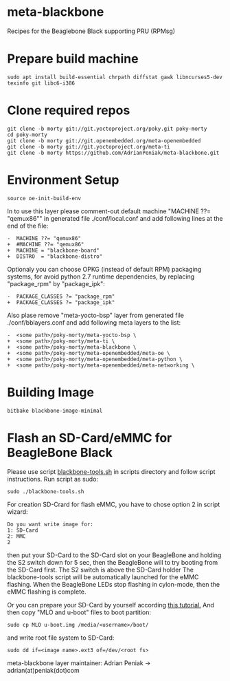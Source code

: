 # meta-blackbone
Recipes for the Beaglebone Black supporting PRU (RPMsg)

# Prepare build machine
```shell
sudo apt install build-essential chrpath diffstat gawk libncurses5-dev texinfo git libc6-i386
```

# Clone required repos
```shell
git clone -b morty git://git.yoctoproject.org/poky.git poky-morty
cd poky-morty
git clone -b morty git://git.openembedded.org/meta-openembedded
git clone -b morty git://git.yoctoproject.org/meta-ti
git clone -b morty https://github.com/AdrianPeniak/meta-blackbone.git
```

# Environment Setup
```shell
source oe-init-build-env
```
In to use this layer please comment-out default machine "MACHINE ??= "qemux86""
in generated file ./conf/local.conf and add following lines at the end of the file:
```
-  MACHINE ??= "qemux86"
+  #MACHINE ??= "qemux86"
+  MACHINE = "blackbone-board"
+  DISTRO  = "blackbone-distro"
```

Optionaly you can choose OPKG (instead of default RPM) packaging systems, 
for avoid python 2.7 runtime dependencies, by replacing "package_rpm" by "package_ipk":
```
-  PACKAGE_CLASSES ?= "package_rpm"
+  PACKAGE_CLASSES ?= "package_ipk"
```

Also plase remove "meta-yocto-bsp" layer from generated file ./conf/bblayers.conf
and add following meta layers to the list:
```
-  <some path>/poky-morty/meta-yocto-bsp \
+  <some path>/poky-morty/meta-ti \
+  <some path>/poky-morty/meta-blackbone \
+  <some path>/poky-morty/meta-openembedded/meta-oe \
+  <some path>/poky-morty/meta-openembedded/meta-python \
+  <some path>/poky-morty/meta-openembedded/meta-networking \
```

# Building Image
```
bitbake blackbone-image-minimal
```

# Flash an SD-Card/eMMC for BeagleBone Black
Please use script [blackbone-tools.sh](https://github.com/AdrianPeniak/meta-blackbone/blob/master/scripts/blackbone-tools.sh) in scripts directory and follow script instructions.
Run script as sudo:
```
sudo ./blackbone-tools.sh
```
For creation SD-Crard for flash eMMC, you have to chose option 2 in script wizard:
```
Do you want write image for: 
1: SD-Card
2: MMC
2
```
then put your SD-Card to the SD-Card slot on your BeagleBone and holding the S2 switch down for 5 sec, then the BeagleBone will to try booting from the SD-Card first. The S2 switch is above the SD-Card holder
The blackbone-tools script will be automatically launched for the eMMC flashing. When the BeagleBone LEDs stop flashing in cylon-mode, then the eMMC flashing is complete.

Or you can prepare your SD-Card by yourself according [this tutorial.](https://github.com/linneman/planck/wiki/How-to-create-a-Boot-SD-Card-for-the-BeagleBone-black)
And then copy "MLO and u-boot" files to boot partition:
```
sudo cp MLO u-boot.img /media/<username>/boot/
```
and write root file system to SD-Card:
```
sudo dd if=<image name>.ext3 of=/dev/<root fs>
```

meta-blackbone layer maintainer: Adrian Peniak -> adrian(at)peniak(dot)com
